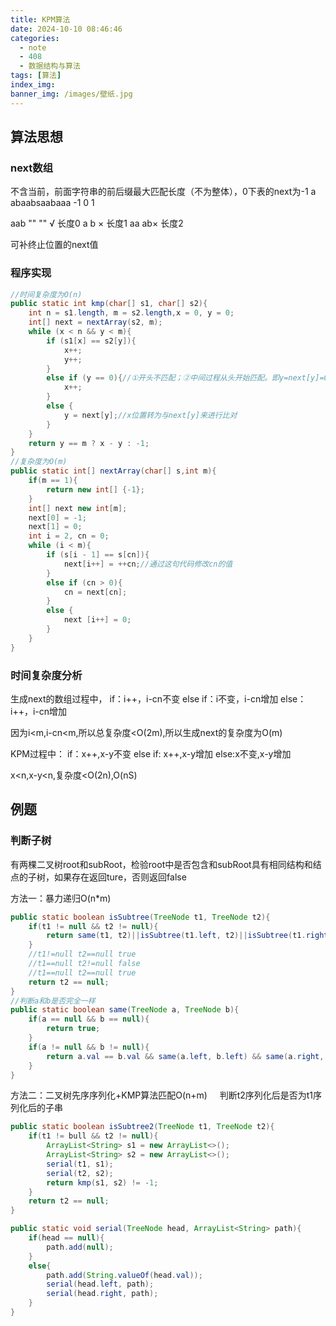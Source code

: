 ```yaml
---
title: KPM算法
date: 2024-10-10 08:46:46
categories:
  - note
  - 408
  - 数据结构与算法
tags: [算法]
index_img:
banner_img: /images/壁纸.jpg
---
```


## 算法思想

### next数组

不含当前，前面字符串的前后缀最大匹配长度（不为整体），0下表的next为-1
a abaabsaabaaa
-1 0 1

aab
"" "" √  长度0
a b ×    长度1
aa ab×   长度2

可补终止位置的next值

### 程序实现

```java
//时间复杂度为O(n)
public static int kmp(char[] s1, char[] s2){
    int n = s1.length, m = s2.length,x = 0, y = 0;
    int[] next = nextArray(s2, m);
    while (x < n && y < m){
        if (s1[x] == s2[y]){
            x++;
            y++;
        }
        else if (y == 0){//①开头不匹配；②中间过程从头开始匹配。即y=next[y]=0,且两个不同
            x++;
        }
        else {
            y = next[y];//x位置转为与next[y]来进行比对
        }
    }
    return y == m ? x - y : -1;
}
//复杂度为O(m)
public static int[] nextArray(char[] s,int m){
    if(m == 1){
        return new int[] {-1};
    }
    int[] next new int[m];
    next[0] = -1;
    next[1] = 0;
    int i = 2, cn = 0;
    while (i < m){
        if (s[i - 1] == s[cn]){
            next[i++] = ++cn;//通过这句代码修改cn的值
        }
        else if (cn > 0){
            cn = next[cn];
        }
        else {
            next [i++] = 0;
        }
    }
}
```

### 时间复杂度分析

生成next的数组过程中，
if：i++，i-cn不变
else if：i不变，i-cn增加
else：i++，i-cn增加

因为i<m,i-cn<m,所以总复杂度<O(2m),所以生成next的复杂度为O(m)

KPM过程中：
if：x++,x-y不变
else if: x++,x-y增加
else:x不变,x-y增加

x<n,x-y<n,复杂度<O(2n),O(nS)

## 例题

### 判断子树

有两棵二叉树root和subRoot，检验root中是否包含和subRoot具有相同结构和结点的子树，如果存在返回ture，否则返回false

方法一：暴力递归O(n*m)

```java
public static boolean isSubtree(TreeNode t1, TreeNode t2){
    if(t1 != null && t2 != null){
        return same(t1, t2)||isSubtree(t1.left, t2)||isSubtree(t1.right, t2);
    }
    //t1!=null t2==null true
    //t1==null t2!=null false
    //t1==null t2==null true
    return t2 == null;
}
//判断a和b是否完全一样
public static boolean same(TreeNode a, TreeNode b){
    if(a == null && b == null){
        return true;
    }
    if(a != null && b != null){
        return a.val == b.val && same(a.left, b.left) && same(a.right, b.right);
    }
}
```

方法二：二叉树先序序列化+KMP算法匹配O(n+m)
&nbsp;&nbsp;&nbsp;&nbsp;判断t2序列化后是否为t1序列化后的子串

```java
public static boolean isSubtree2(TreeNode t1, TreeNode t2){
    if(t1 != bull && t2 != null){
        ArrayList<String> s1 = new ArrayList<>();
        ArrayList<String> s2 = new ArrayList<>();
        serial(t1, s1);
        serial(t2, s2);
        return kmp(s1, s2) != -1;
    }
    return t2 == null;
}

public static void serial(TreeNode head, ArrayList<String> path){
    if(head == null){
        path.add(null);
    }
    else{
        path.add(String.valueOf(head.val));
        serial(head.left, path);
        serial(head.right, path);
    }
}
```
